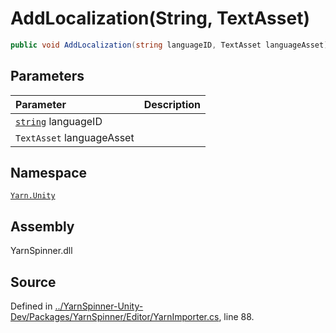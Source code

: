 # AddLocalization\(String, TextAsset\)

```csharp
public void AddLocalization(string languageID, TextAsset languageAsset)
```

## Parameters

| Parameter | Description |
| :--- | :--- |
| [`string`](https://docs.microsoft.com/dotnet/api/System.String) languageID |  |
| `TextAsset` languageAsset |  |

## Namespace

[`Yarn.Unity`](../)

## Assembly

YarnSpinner.dll

## Source

Defined in [../YarnSpinner-Unity-Dev/Packages/YarnSpinner/Editor/YarnImporter.cs](https://github.com/YarnSpinnerTool/YarnSpinner-Unity//blob/develop/Editor/YarnImporter.cs#L88), line 88.

